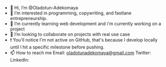 - 👋 Hi, I’m @Oladotun-Adekomaya
- 👀 I’m interested in programming, copywriting, and fastlane entrepreneurship.
- 🌱 I’m currently learning web development and i'm currently working on a project
- 💞️ I’m looking to collaborate on projects with real use case
- ❗ You'll notice I'm not active on GitHub, that's because 
     I develop locally until I hit a specific milestone before pushing.
- 📫 How to reach me
     Email: oladotunadekomaya@gmail.com
     Twitter:
     LinkedIn:

<!---
Oladotun-Adekomaya/Oladotun-Adekomaya is a ✨ special ✨ repository because its `README.md` (this file) appears on your GitHub profile.
You can click the Preview link to take a look at your changes.
--->
